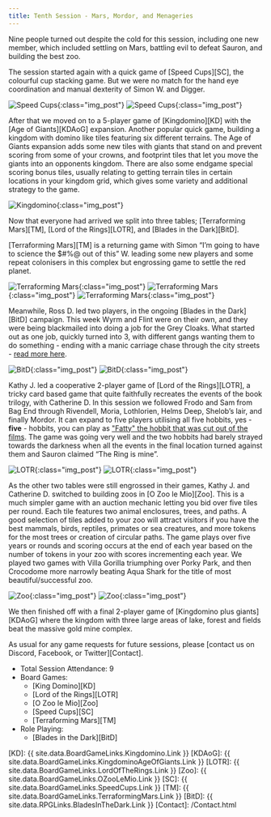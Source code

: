 ```yaml
---
title: Tenth Session - Mars, Mordor, and Menageries
---
```


Nine people turned out despite the cold for this session, including one new member, which included settling on Mars, battling evil to defeat Sauron, and building the best zoo.

The session started again with a quick game of [Speed Cups][SC], the colourful cup stacking game.
But we were no match for the hand eye coordination and manual dexterity of Simon W. and Digger.

![Speed Cups](/images/posts/2020_02_12/speedcups01.jpg "Speed Cups - bell ringing"){:class="img_post"}
![Speed Cups](/images/posts/2020_02_12/speedcups03.gif "Speed Cups - fast hands"){:class="img_post"}

After that we moved on to a 5-player game of [Kingdomino][KD] with the [Age of Giants][KDAoG] expansion.
Another popular quick game, building a kingdom with domino like tiles featuring six different terrains.
The Age of Giants expansion adds some new tiles with giants that stand on and prevent scoring from some of your crowns, and footprint tiles that let you move the giants into an opponents kingdom.
There are also some endgame special scoring bonus tiles, usually relating to getting terrain tiles in certain locations in your kingdom grid, which gives some variety and additional strategy to the game.

![Kingdomino](/images/posts/2020_02_12/kingdomino02.jpg "King Domino - building the kingdoms"){:class="img_post"}

Now that everyone had arrived we split into three tables; [Terraforming Mars][TM], [Lord of the Rings][LOTR], and [Blades in the Dark][BitD].

[Terraforming Mars][TM] is a returning game with Simon “I’m going to have to science the $#%@ out of this” W. leading some new players and some repeat colonisers in this complex but engrossing game to settle the red planet.

![Terraforming Mars](/images/posts/2020_02_12/mars01.jpg "Terraforming Mars - red planet building"){:class="img_post"}
![Terraforming Mars](/images/posts/2020_02_12/TM01.png "Terraforming Mars - final scores"){:class="img_post"}
![Terraforming Mars](/images/posts/2020_02_12/TM02.png "Terraforming Mars - a new world"){:class="img_post"}

Meanwhile, Ross D. led two players, in the ongoing [Blades in the Dark][BitD] campaign. This week Wyrm and Flint were on their own, and they were being blackmailed into doing a job for the Grey Cloaks. What started out as one job, quickly turned into 3, with different gangs wanting them to do something - ending with a manic carriage chase through the city streets - [read more here](/Sessions/2020-blades-campaign.html#session-12th-feb---found-out).

![BitD](/images/posts/2020_02_12/bitd01.jpg "Blades in the Dark - talking with the rivals"){:class="img_post"}
![BitD](/images/posts/2020_02_12/bitd02.jpg "Blades in the Dark - planning the ambush"){:class="img_post"}

Kathy J. led a cooperative 2-player game of [Lord of the Rings][LOTR], a tricky card based game that quite faithfully recreates the events of the book trilogy, with Catherine D.
In this session we followed Frodo and Sam from Bag End through Rivendell, Moria, Lothlorien, Helms Deep, Shelob’s lair, and finally Mordor.
It can expand to five players utilising all five hobbits, yes - **five** - hobbits, you can play as ["Fatty" the hobbit that was cut out of the films](https://lotr.fandom.com/wiki/Fredegar_Bolger).
The game was going very well and the two hobbits had barely strayed towards the darkness when all the events in the final location turned against them and Sauron claimed “The Ring is mine”.

![LOTR](/images/posts/2020_02_12/lotr02.jpg "Lord of the Rings - Helms Deep"){:class="img_post"}
![LOTR](/images/posts/2020_02_12/lotr01.jpg "Lord of the Rings - Sauron wins"){:class="img_post"}

As the other two tables were still engrossed in their games, Kathy J. and Catherine D. switched to building zoos in [O Zoo le Mio][Zoo].
This is a much simpler game with an auction mechanic letting you bid over five tiles per round.
Each tile features two animal enclosures, trees, and paths.
A good selection of tiles added to your zoo will attract visitors if you have the best mammals, birds, reptiles, primates or sea creatures, and more tokens for the most trees or creation of circular paths.
The game plays over five years or rounds and scoring occurs at the end of each year based on the number of tokens in your zoo with scores incrementing each year.
We played two games with Villa Gorilla triumphing over Porky Park, and then Crocodome more narrowly beating Aqua Shark for the title of most beautiful/successful zoo.

![Zoo](/images/posts/2020_02_12/zoo01.jpg "O Zoo le Mio - Porky Park"){:class="img_post"}
![Zoo](/images/posts/2020_02_12/zoo02.jpg "O Zoo le Mio - Villa Gorilla"){:class="img_post"}

We then finished off with a final 2-player game of [Kingdomino plus giants][KDAoG] where the kingdom with three large areas of lake, forest and fields beat the massive gold mine complex.

As usual for any game requests for future sessions, please [contact us on Discord, Facebook, or Twitter][Contact].

* Total Session Attendance: 9
* Board Games:
    * [King Domino][KD]
    * [Lord of the Rings][LOTR]
    * [O Zoo le Mio][Zoo]
    * [Speed Cups][SC]
    * [Terraforming Mars][TM]
* Role Playing:
    * [Blades in the Dark][BitD]

[KD]: {{ site.data.BoardGameLinks.Kingdomino.Link }}
[KDAoG]: {{ site.data.BoardGameLinks.KingdominoAgeOfGiants.Link }}
[LOTR]: {{ site.data.BoardGameLinks.LordOfTheRings.Link }}
[Zoo]: {{ site.data.BoardGameLinks.OZooLeMio.Link }}
[SC]: {{ site.data.BoardGameLinks.SpeedCups.Link }}
[TM]:  {{ site.data.BoardGameLinks.TerraformingMars.Link }}
[BitD]: {{ site.data.RPGLinks.BladesInTheDark.Link }}
[Contact]: /Contact.html
